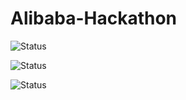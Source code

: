 # Alibaba-Hackathon

![Status](https://img.shields.io/badge/preliminary-cleared-brightgreen.svg?style=popout)

![Status](https://img.shields.io/badge/semifinals-not%20solved-red.svg?style=popout)

![Status](https://img.shields.io/badge/finals----lightgrey.svg?style=popout)
